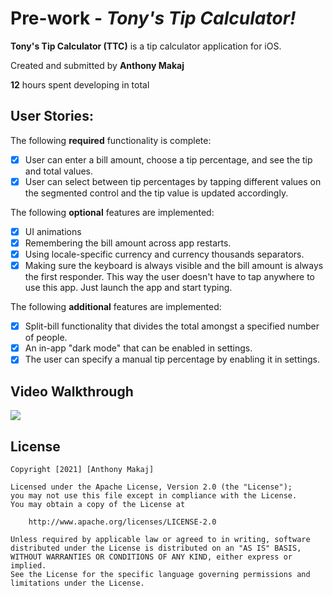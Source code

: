 # Pre-work - *Tony's Tip Calculator!*

**Tony's Tip Calculator (TTC)** is a tip calculator application for iOS.

Created and submitted by **Anthony Makaj**

**12** hours spent developing in total

## User Stories:

The following **required** functionality is complete:

* [x] User can enter a bill amount, choose a tip percentage, and see the tip and total values.
* [x] User can select between tip percentages by tapping different values on the segmented control and the tip value is updated accordingly.

The following **optional** features are implemented:

* [x] UI animations
* [x] Remembering the bill amount across app restarts.
* [x] Using locale-specific currency and currency thousands separators.
* [x] Making sure the keyboard is always visible and the bill amount is always the first responder. This way the user doesn't have to tap anywhere to use this app. Just launch the app and start typing.

The following **additional** features are implemented:

* [x] Split-bill functionality that divides the total amongst a specified number of people.
* [x] An in-app "dark mode" that can be enabled in settings.
* [x] The user can specify a manual tip percentage by enabling it in settings.

## Video Walkthrough

![](https://i.imgur.com/GkuR27n.gif)

## License

    Copyright [2021] [Anthony Makaj]

    Licensed under the Apache License, Version 2.0 (the "License");
    you may not use this file except in compliance with the License.
    You may obtain a copy of the License at

        http://www.apache.org/licenses/LICENSE-2.0

    Unless required by applicable law or agreed to in writing, software
    distributed under the License is distributed on an "AS IS" BASIS,
    WITHOUT WARRANTIES OR CONDITIONS OF ANY KIND, either express or implied.
    See the License for the specific language governing permissions and
    limitations under the License.
